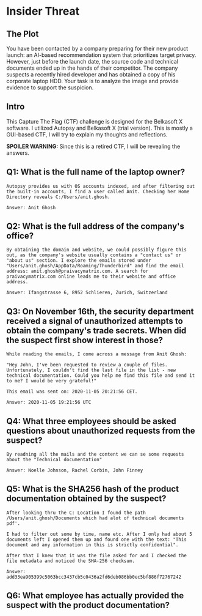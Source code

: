 # Insider Threat

## The Plot
You have been contacted by a company preparing for their new product launch: an AI-based recommendation system that prioritizes target privacy. However, just before the launch date, the source code and technical documents ended up in the hands of their competitor. The company suspects a recently hired developer and has obtained a copy of his corporate laptop HDD. Your task is to analyze the image and provide evidence to support the suspicion.

## Intro

This Capture The Flag (CTF) challenge is designed for the Belkasoft X software. I utilized Autopsy and Belkasoft X (trial version). This is mostly a GUI-based CTF, I will try to explain my thoughts and reflections.

**SPOILER WARNING:** Since this is a retired CTF, I will be revealing the answers.


## Q1: What is the full name of the laptop owner?
```
Autopsy provides us with OS accounts indexed, and after filtering out the built-in accounts, I find a user called Anit. Checking her Home Directory reveals C:/Users/anit.ghosh.

Answer: Anit Ghosh
```
## Q2: What is the full address of the company's office?
```
By obtaining the domain and website, we could possibly figure this out, as the company's website usually contains a "contact us" or "about us" section. I explore the emails stored under "Users/anit.ghosh/AppData/Roaming/Thunderbird" and find the email address: anit.ghosh@praivacymatrix.com. A search for praivacymatrix.com online leads me to their website and office address.

Answer: Ifangstrasse 6, 8952 Schlieren, Zurich, Switzerland
```
## Q3: On November 16th, the security department received a signal of unauthorized attempts to obtain the company's trade secrets. When did the suspect first show interest in those?
```
While reading the emails, I come across a message from Anit Ghosh:

"Hey John, I've been requested to review a couple of files. Unfortunately, I couldn't find the last file in the list - new technical documentation. Could you help me find this file and send it to me? I would be very grateful!"

This email was sent on: 2020-11-05 20:21:56 CET.

Answer: 2020-11-05 19:21:56 UTC
```
## Q4: What three employees should be asked questions about unauthorized requests from the suspect?
```
By readning all the mails and the content we can se some requests about the "Technical documentation"

Answer: Noelle Johnson, Rachel Corbin, John Finney
```
## Q5: What is the SHA256 hash of the product documentation obtained by the suspect?

```
After looking thru the C: Location I found the path /Users/anit.ghosh/Documents which had alot of technical documents pdf'. 

I had to filter out some by time, name etc. After I only had about 5 documents left I opened them up and found one with the text: "This document and any information in this is strictly confidential".

After that I knew that it was the file asked for and I checked the file metadata and noticed the SHA-256 checksum.

Answer: add33ea905399c5063bcc3437cb5c0436a2fd6deb086bb0ec5bf886f72767242
```

## Q6: What employee has actually provided the suspect with the product documentation?
